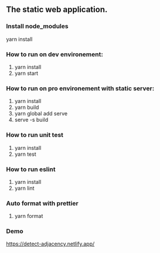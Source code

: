 ## The static web application.

### Install node_modules

yarn install

### How to run on dev environement:

1. yarn install
2. yarn start

### How to run on pro environement with static server:

1. yarn install
2. yarn build
3. yarn global add serve
4. serve -s build

### How to run unit test

1. yarn install
2. yarn test

### How to run eslint

1. yarn install
2. yarn lint

### Auto format with prettier

1. yarn format

### Demo

https://detect-adjacency.netlify.app/
